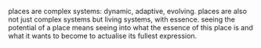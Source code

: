 places are complex systems: dynamic, adaptive, evolving. places are also not just complex systems but living systems, with essence. seeing the potential of a place means seeing into what the essence of this place is and what it wants to become to actualise its fullest expression. 